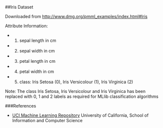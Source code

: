 ##Iris Dataset

Downloaded from http://www.dmg.org/pmml_examples/index.html#Iris

Attribute Information:
* 1. sepal length in cm
* 2. sepal width in cm
* 3. petal length in cm
* 4. petal width in cm
* 5. class: Iris Setosa (0), Iris Versicolour (1), Iris Virginica (2)

Note:
The class Iris Setosa, Iris Versicolour and Iris Virginica has been replaced with 0, 1 and 2 labels as required for MLlib classification algorithms


###References
* [UCI Machine Learning Repository] University of California, School of Information and Computer Science

[UCI Machine Learning Repository]:http://archive.ics.uci.edu/ml